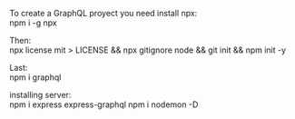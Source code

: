 To create a GraphQL proyect you need install npx:\
    npm i -g npx

Then:\
    npx license mit > LICENSE && npx gitignore node && git init && npm init -y

Last:<br/>
    npm i graphql

installing server:\
    npm i express express-graphql
    npm i nodemon -D
